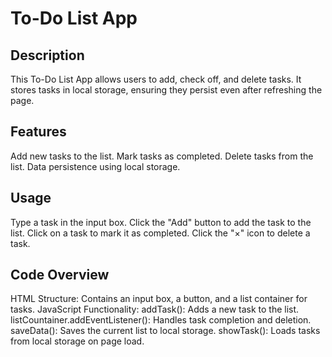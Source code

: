# To-Do List App
## Description
This To-Do List App allows users to add, check off, and delete tasks. It stores tasks in local storage, ensuring they persist even after refreshing the page.

## Features
Add new tasks to the list.
Mark tasks as completed.
Delete tasks from the list.
Data persistence using local storage.

## Usage
Type a task in the input box.
Click the "Add" button to add the task to the list.
Click on a task to mark it as completed.
Click the "×" icon to delete a task.

## Code Overview
HTML Structure: Contains an input box, a button, and a list container for tasks.
JavaScript Functionality:
addTask(): Adds a new task to the list.
listCountainer.addEventListener(): Handles task completion and deletion.
saveData(): Saves the current list to local storage.
showTask(): Loads tasks from local storage on page load.